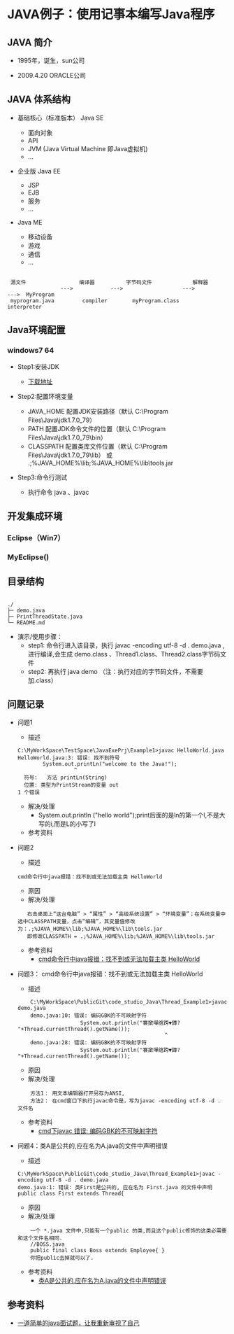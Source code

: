# JAVA例子：使用记事本编写Java程序

## JAVA 简介

+ 1995年，诞生，sun公司

+ 2009.4.20  ORACLE公司

## JAVA 体系结构

+ 基础核心（标准版本） Java SE 
    + 面向对象
    + API
    + JVM (Java Virtual Machine 即Java虚拟机)
    + ...

+ 企业版 Java EE 
    + JSP
    + EJB
    + 服务
    + ...

+ Java ME 
    + 移动设备
    + 游戏
    + 通信
    + ...

~~~

 源文件                 编译器          字节码文件             解释器
                 --->            --->                   --->                --->  MyProgram 
 myprogram.java         compiler        myProgram.class       interpreter

~~~



## Java环境配置

### windows7 64

+ Step1:安装JDK
    + [下载地址](http://www.oracle.com/technetwork/java/javase/downloads/index.html)

+ Step2:配置环境变量
    + JAVA_HOME      配置JDK安装路径（默认 C:\Program Files\Java\jdk1.7.0_79）
    + PATH           配置JDK命令文件的位置（默认 C:\Program Files\Java\jdk1.7.0_79\bin）
    + CLASSPATH      配置类库文件位置（默认 C:\Program Files\Java\jdk1.7.0_79\lib） 或 .;%JAVA_HOME%\lib;%JAVA_HOME%\lib\tools.jar

+ Step3:命令行测试
    + 执行命令 java 、javac

## 开发集成环境

### Eclipse（Win7）

### MyEclipse()

## 目录结构

~~~

./
├─ demo.java
├─ PrintThreadState.java
└─ README.md

~~~

+ 演示/使用步骤：
    + step1: 命令行进入该目录，执行 javac -encoding utf-8 -d . demo.java ,进行编译,会生成 demo.class 、Thread1.class、Thread2.class字节码文件
    + step2: 再执行 java demo （注：执行对应的字节码文件，不需要加.class）

## 问题记录

+ 问题1
    + 描述
    ~~~
    C:\MyWorkSpace\TestSpace\JavaExePrj\Example1>javac HelloWorld.java
    HelloWorld.java:3: 错误: 找不到符号
            System.out.printLn("welcome to the Java!");
                      ^
      符号:   方法 printLn(String)
      位置: 类型为PrintStream的变量 out
    1 个错误
    ~~~
    + 解决/处理
        + System.out.println ("hello world");print后面的是ln的第一个l,不是大写的i,而是L的小写了l
    + 参考资料



+ 问题2
    + 描述
    ~~~
    cmd命令行中java报错：找不到或无法加载主类 HelloWorld
    ~~~
    + 原因
    + 解决/处理
    ~~~
       右击桌面上“这台电脑” > “属性” > “高级系统设置” > “环境变量”；在系统变量中选中CLASSPATH变量，点击“编辑”，其变量值修改为：.;%JAVA_HOME%\lib;%JAVA_HOME%\lib\tools.jar
       即修改CLASSPATH = .;%JAVA_HOME%\lib;%JAVA_HOME%\lib\tools.jar
    ~~~
    + 参考资料
        + [cmd命令行中java报错：找不到或无法加载主类 HelloWorld](https://blog.csdn.net/wmc_bk/article/details/56314278)

+ 问题3：    cmd命令行中java报错：找不到或无法加载主类 HelloWorld 
    + 描述
    ~~~
        C:\MyWorkSpace\PublicGit\code_studio_Java\Thread_Example1>javac demo.java
        demo.java:10: 错误: 编码GBK的不可映射字符
                        System.out.println("褰撳墠绾跨▼鏄? "+Thread.currentThread().getName());
                                                   ^
        demo.java:28: 错误: 编码GBK的不可映射字符
                        System.out.println("褰撳墠绾跨▼鏄? "+Thread.currentThread().getName());
    ~~~
    + 原因
    + 解决/处理
    ~~~
        方法1： 用文本编辑器打开另存为ANSI,
        方法2： 在cmd窗口下执行javac命令是，写为javac -encoding utf-8 -d .  文件名
    ~~~
    + 参考资料
        + [cmd下javac 错误: 编码GBK的不可映射字符](https://blog.csdn.net/u012848709/article/details/52719045)

+ 问题4：类A是公共的,应在名为A.java的文件中声明错误
    + 描述
    ~~~
    C:\MyWorkSpace\PublicGit\code_studio_Java\Thread_Example1>javac -encoding utf-8 -d . demo.java
    demo.java:1: 错误: 类First是公共的, 应在名为 First.java 的文件中声明
    public class First extends Thread{
    ~~~
    + 原因
    + 解决/处理
    ~~~
        一个 *.java 文件中,只能有一个public 的类,而且这个public修饰的这类必需要和这个文件名相同.
        //BOSS.java 
        public final class Boss extends Employee{ }
        你把public去掉就可以了.
    ~~~
    + 参考资料
        + [类A是公共的,应在名为A.java的文件中声明错误](https://blog.csdn.net/leafinsnowfield/article/details/47068825)

## 参考资料

+ [一道简单的java面试题，让我重新审视了自己](https://m.baidu.com/?from=1000953f#iact=wiseindex%2Ftabs%2Fnews%2Factivity%2Fnewsdetail%3D%257B%2522linkData%2522%253A%257B%2522name%2522%253A%2522iframe%252Fmib-iframe%2522%252C%2522id%2522%253A%2522feed%2522%252C%2522index%2522%253A0%252C%2522url%2522%253A%2522https%253A%252F%252Fmbd.baidu.com%252Fnewspage%252Fdata%252Flandingpage%253Fs_type%253Dnews%2526dsp%253Dwise%2526context%253D%25257B%252522nid%252522%25253A%252522news_9228471000487366853%252522%25257D%2526pageType%253D1%2526n_type%253D1%2526p_from%253D-1%2526innerIframe%253D1%2522%252C%2522isThird%2522%253Afalse%252C%2522title%2522%253Anull%257D%257D)
